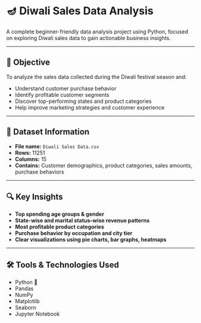 # 🪔 Diwali Sales Data Analysis

A complete beginner-friendly data analysis project using Python, focused on exploring Diwali sales data to gain actionable business insights.

---

## 📌 Objective

To analyze the sales data collected during the Diwali festival season and:
- Understand customer purchase behavior
- Identify profitable customer segments
- Discover top-performing states and product categories
- Help improve marketing strategies and customer experience

---

## 🧾 Dataset Information

- **File name:** `Diwali Sales Data.csv`
- **Rows:** 11251
- **Columns:** 15
- **Contains:** Customer demographics, product categories, sales amounts, purchase behaviors

---

## 🔍 Key Insights

- **Top spending age groups & gender**
- **State-wise and marital status–wise revenue patterns**
- **Most profitable product categories**
- **Purchase behavior by occupation and city tier**
- **Clear visualizations using pie charts, bar graphs, heatmaps**

---

## 🛠️ Tools & Technologies Used

- Python 🐍
- Pandas
- NumPy
- Matplotlib
- Seaborn
- Jupyter Notebook
